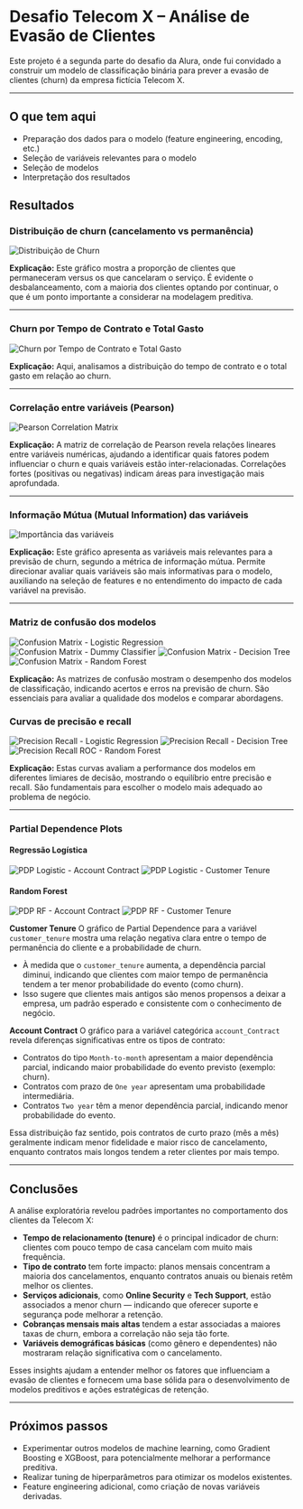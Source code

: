 # Desafio Telecom X – Análise de Evasão de Clientes

Este projeto é a segunda parte do desafio da Alura, onde fui convidado a construir um modelo de classificação binária para prever a evasão de clientes (churn) da empresa fictícia Telecom X.

---

## O que tem aqui

- Preparação dos dados para o modelo (feature engineering, encoding, etc.)
- Seleção de variáveis relevantes para o modelo
- Seleção de modelos
- Interpretação dos resultados

## Resultados

### Distribuição de churn (cancelamento vs permanência)

![Distribuição de Churn](visualizations/churn_distribution.png)

**Explicação:** Este gráfico mostra a proporção de clientes que permaneceram versus os que cancelaram o serviço. É evidente o desbalanceamento, com a maioria dos clientes optando por continuar, o que é um ponto importante a considerar na modelagem preditiva.

---

### Churn por Tempo de Contrato e Total Gasto

![Churn por Tempo de Contrato e Total Gasto](visualizations/continuous_vars_vs_churn.png)

**Explicação:** Aqui, analisamos a distribuição do tempo de contrato e o total gasto em relação ao churn.

---

### Correlação entre variáveis (Pearson)

![Pearson Correlation Matrix](visualizations/correlation_matrix_pearson.png)

**Explicação:** A matriz de correlação de Pearson revela relações lineares entre variáveis numéricas, ajudando a identificar quais fatores podem influenciar o churn e quais variáveis estão inter-relacionadas. Correlações fortes (positivas ou negativas) indicam áreas para investigação mais aprofundada.

---

### Informação Mútua (Mutual Information) das variáveis

![Importância das variáveis](visualizations/mi_scores.png)

**Explicação:** Este gráfico apresenta as variáveis mais relevantes para a previsão de churn, segundo a métrica de informação mútua. Permite direcionar avaliar quais variáveis são mais informativas para o modelo, auxiliando na seleção de features e no entendimento do impacto de cada variável na previsão.

---

### Matriz de confusão dos modelos

![Confusion Matrix - Logistic Regression](visualizations/conf_matrix_logistic.png)
![Confusion Matrix - Dummy Classifier](visualizations/dummy_classifier_confusion_matrix.png)
![Confusion Matrix - Decision Tree](visualizations/conf_matrix_decision_tree.png)
![Confusion Matrix - Random Forest](visualizations/conf_matrix_random_forest.png)

**Explicação:** As matrizes de confusão mostram o desempenho dos modelos de classificação, indicando acertos e erros na previsão de churn. São essenciais para avaliar a qualidade dos modelos e comparar abordagens.

### Curvas de precisão e recall

![Precision Recall - Logistic Regression](visualizations/precision_recall_roc_logistic.png)
![Precision Recall - Decision Tree](visualizations/precision_recall_roc_decision_tree.png)
![Precision Recall ROC - Random Forest](visualizations/precision_recall_roc_rf.png)

**Explicação:** Estas curvas avaliam a performance dos modelos em diferentes limiares de decisão, mostrando o equilíbrio entre precisão e recall. São fundamentais para escolher o modelo mais adequado ao problema de negócio.

---

### Partial Dependence Plots

#### Regressão Logística

![PDP Logistic - Account Contract](visualizations/pdp_logistic_account_contract.png)
![PDP Logistic - Customer Tenure](visualizations/pdp_logistic_customer_tenure.png)

#### Random Forest

![PDP RF - Account Contract](visualizations/pdp_rf_account_contract.png)
![PDP RF - Customer Tenure](visualizations/pdp_rf_customer_tenure.png)

**Customer Tenure**
O gráfico de Partial Dependence para a variável `customer_tenure` mostra uma relação negativa clara entre o tempo de permanência do cliente e a probabilidade de churn. 

- À medida que o `customer_tenure` aumenta, a dependência parcial diminui, indicando que clientes com maior tempo de permanência tendem a ter menor probabilidade do evento (como churn).
- Isso sugere que clientes mais antigos são menos propensos a deixar a empresa, um padrão esperado e consistente com o conhecimento de negócio.

**Account Contract**
O gráfico para a variável categórica `account_Contract` revela diferenças significativas entre os tipos de contrato:

- Contratos do tipo `Month-to-month` apresentam a maior dependência parcial, indicando maior probabilidade do evento previsto (exemplo: churn).
- Contratos com prazo de `One year` apresentam uma probabilidade intermediária.
- Contratos `Two year` têm a menor dependência parcial, indicando menor probabilidade do evento.

Essa distribuição faz sentido, pois contratos de curto prazo (mês a mês) geralmente indicam menor fidelidade e maior risco de cancelamento, enquanto contratos mais longos tendem a reter clientes por mais tempo.

---

## Conclusões

A análise exploratória revelou padrões importantes no comportamento dos clientes da Telecom X:

- **Tempo de relacionamento (tenure)** é o principal indicador de churn: clientes com pouco tempo de casa cancelam com muito mais frequência.  
- **Tipo de contrato** tem forte impacto: planos mensais concentram a maioria dos cancelamentos, enquanto contratos anuais ou bienais retêm melhor os clientes.  
- **Serviços adicionais**, como **Online Security** e **Tech Support**, estão associados a menor churn — indicando que oferecer suporte e segurança pode melhorar a retenção.  
- **Cobranças mensais mais altas** tendem a estar associadas a maiores taxas de churn, embora a correlação não seja tão forte.  
- **Variáveis demográficas básicas** (como gênero e dependentes) não mostraram relação significativa com o cancelamento.  

Esses insights ajudam a entender melhor os fatores que influenciam a evasão de clientes e fornecem uma base sólida para o desenvolvimento de modelos preditivos e ações estratégicas de retenção.

---

## Próximos passos

- Experimentar outros modelos de machine learning, como Gradient Boosting e XGBoost, para potencialmente melhorar a performance preditiva.
- Realizar tuning de hiperparâmetros para otimizar os modelos existentes.
- Feature engineering adicional, como criação de novas variáveis derivadas.
